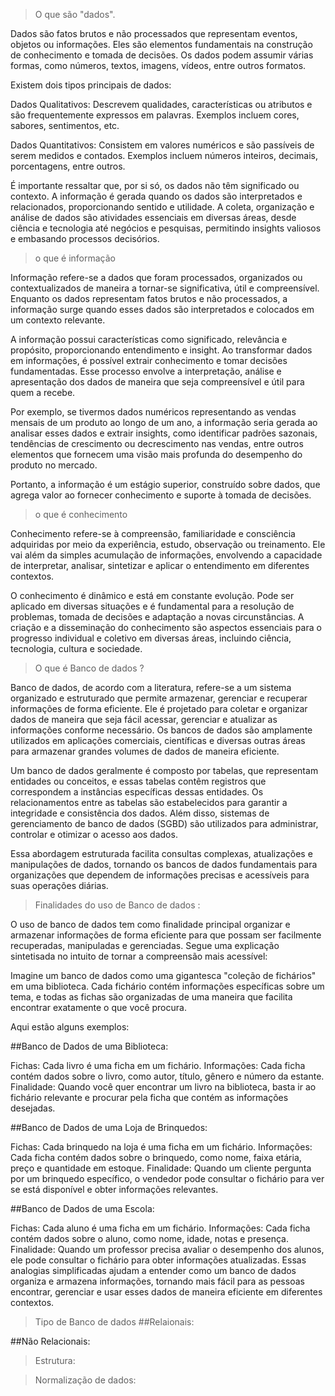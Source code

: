 > O que são "dados".

Dados são fatos brutos e não processados que representam eventos, objetos ou informações. Eles são elementos fundamentais na construção de conhecimento e tomada de decisões. Os dados podem assumir várias formas, como números, textos, imagens, vídeos, entre outros formatos.

Existem dois tipos principais de dados:

Dados Qualitativos: Descrevem qualidades, características ou atributos e são frequentemente expressos em palavras. Exemplos incluem cores, sabores, sentimentos, etc.

Dados Quantitativos: Consistem em valores numéricos e são passíveis de serem medidos e contados. Exemplos incluem números inteiros, decimais, porcentagens, entre outros.

É importante ressaltar que, por si só, os dados não têm significado ou contexto. A informação é gerada quando os dados são interpretados e relacionados, proporcionando sentido e utilidade. A coleta, organização e análise de dados são atividades essenciais em diversas áreas, desde ciência e tecnologia até negócios e pesquisas, permitindo insights valiosos e embasando processos decisórios.

> o que é informação 

Informação refere-se a dados que foram processados, organizados ou contextualizados de maneira a tornar-se significativa, útil e compreensível. Enquanto os dados representam fatos brutos e não processados, a informação surge quando esses dados são interpretados e colocados em um contexto relevante.

A informação possui características como significado, relevância e propósito, proporcionando entendimento e insight. Ao transformar dados em informações, é possível extrair conhecimento e tomar decisões fundamentadas. Esse processo envolve a interpretação, análise e apresentação dos dados de maneira que seja compreensível e útil para quem a recebe.

Por exemplo, se tivermos dados numéricos representando as vendas mensais de um produto ao longo de um ano, a informação seria gerada ao analisar esses dados e extrair insights, como identificar padrões sazonais, tendências de crescimento ou decrescimento nas vendas, entre outros elementos que fornecem uma visão mais profunda do desempenho do produto no mercado.

Portanto, a informação é um estágio superior, construído sobre dados, que agrega valor ao fornecer conhecimento e suporte à tomada de decisões.

> o que é conhecimento

Conhecimento refere-se à compreensão, familiaridade e consciência adquiridas por meio da experiência, estudo, observação ou treinamento. Ele vai além da simples acumulação de informações, envolvendo a capacidade de interpretar, analisar, sintetizar e aplicar o entendimento em diferentes contextos.

O conhecimento é dinâmico e está em constante evolução. Pode ser aplicado em diversas situações e é fundamental para a resolução de problemas, tomada de decisões e adaptação a novas circunstâncias. A criação e a disseminação do conhecimento são aspectos essenciais para o progresso individual e coletivo em diversas áreas, incluindo ciência, tecnologia, cultura e sociedade.



> O que é Banco de dados ? 

Banco de dados, de acordo com a literatura, refere-se a um sistema organizado e estruturado que permite armazenar, gerenciar e recuperar informações de forma eficiente. Ele é projetado para coletar e organizar dados de maneira que seja fácil acessar, gerenciar e atualizar as informações conforme necessário. Os bancos de dados são amplamente utilizados em aplicações comerciais, científicas e diversas outras áreas para armazenar grandes volumes de dados de maneira eficiente.

Um banco de dados geralmente é composto por tabelas, que representam entidades ou conceitos, e essas tabelas contêm registros que correspondem a instâncias específicas dessas entidades. Os relacionamentos entre as tabelas são estabelecidos para garantir a integridade e consistência dos dados. Além disso, sistemas de gerenciamento de banco de dados (SGBD) são utilizados para administrar, controlar e otimizar o acesso aos dados.

Essa abordagem estruturada facilita consultas complexas, atualizações e manipulações de dados, tornando os bancos de dados fundamentais para organizações que dependem de informações precisas e acessíveis para suas operações diárias.

> Finalidades do uso de Banco de dados :

O uso de banco de dados tem como finalidade principal organizar e armazenar informações de forma eficiente para que possam ser facilmente recuperadas, manipuladas e gerenciadas. Segue uma explicação sintetisada no intuito de tornar a compreensão mais acessível:

Imagine um banco de dados como uma gigantesca "coleção de fichários" em uma biblioteca. Cada fichário contém informações específicas sobre um tema, e todas as fichas são organizadas de uma maneira que facilita encontrar exatamente o que você procura.

Aqui estão alguns exemplos:

##Banco de Dados de uma Biblioteca:

Fichas: Cada livro é uma ficha em um fichário.
Informações: Cada ficha contém dados sobre o livro, como autor, título, gênero e número da estante.
Finalidade: Quando você quer encontrar um livro na biblioteca, basta ir ao fichário relevante e procurar pela ficha que contém as informações desejadas.

##Banco de Dados de uma Loja de Brinquedos:

Fichas: Cada brinquedo na loja é uma ficha em um fichário.
Informações: Cada ficha contém dados sobre o brinquedo, como nome, faixa etária, preço e quantidade em estoque.
Finalidade: Quando um cliente pergunta por um brinquedo específico, o vendedor pode consultar o fichário para ver se está disponível e obter informações relevantes.


##Banco de Dados de uma Escola:

Fichas: Cada aluno é uma ficha em um fichário.
Informações: Cada ficha contém dados sobre o aluno, como nome, idade, notas e presença.
Finalidade: Quando um professor precisa avaliar o desempenho dos alunos, ele pode consultar o fichário para obter informações atualizadas.
Essas analogias simplificadas ajudam a entender como um banco de dados organiza e armazena informações, tornando mais fácil para as pessoas encontrar, gerenciar e usar esses dados de maneira eficiente em diferentes contextos.

> Tipo de Banco de dados
##Relaionais:

##Não Relacionais: 
> Estrutura:


> Normalização de dados:
